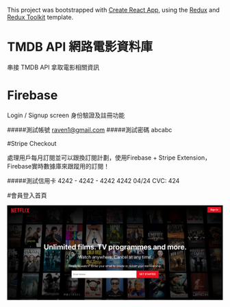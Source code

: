 This project was bootstrapped with [Create React App](https://github.com/facebook/create-react-app), using the [Redux](https://redux.js.org/) and [Redux Toolkit](https://redux-toolkit.js.org/) template.


# TMDB API 網路電影資料庫
串接 TMDB API 拿取電影相關資訊

# Firebase 

Login / Signup screen 身份驗證及註冊功能

#####測試帳號
	raven1@gmail.com
#####測試密碼
	abcabc
[]()

#Stripe Checkout

處理用戶每月訂閱並可以跟換訂閱計劃，使用Firebase + Stripe Extension，Firebase實時數據庫來跟蹤用的訂閱！

#####測試信用卡
	4242 - 4242 - 4242 4242
	04/24  CVC: 424


#會員登入首頁

![](https://github.com/joy93625/netflix-react/blob/main/img/01.png)